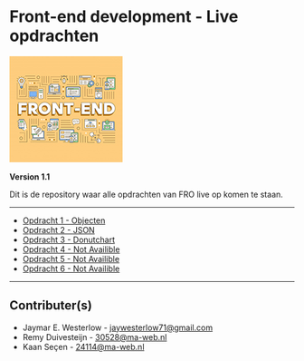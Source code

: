 # Front-end development - Live opdrachten

![](front-end.png)

**Version 1.1**

Dit is de repository waar alle opdrachten van FRO live op komen te staan.

---

* [Opdracht 1 - Objecten](https://32333.hosts1.ma-cloud.nl/Opdracht%201%20-%20Objecten/index.html)
* [Opdracht 2 - JSON](https://32333.hosts1.ma-cloud.nl/Opdracht%202%20-%20JSON/index.html)
* [Opdracht 3 - Donutchart](https://32333.hosts1.ma-cloud.nl/Opdracht%203%20-%20Donutchart/index.html)
* [Opdracht 4 - Not Availible](https://github.com/Jaywesterlow/J1P3---FrontEndDevelopment)
* [Opdracht 5 - Not Availible](https://github.com/Jaywesterlow/J1P3---FrontEndDevelopment)
* [Opdracht 6 - Not Availible](https://github.com/Jaywesterlow/J1P3---FrontEndDevelopment)

---

## Contributer(s)

- Jaymar E. Westerlow   - <jaywesterlow71@gmail.com>
- Remy Duivesteijn      - <30528@ma-web.nl>
- Kaan Seçen            - <24114@ma-web.nl>